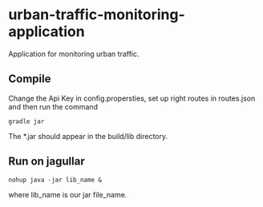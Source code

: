 # urban-traffic-monitoring-application
Application for monitoring urban traffic. 

## Compile

Change the Api Key in config.propersties, set up right routes in routes.json and then run the command

`gradle jar` 

The *.jar should appear in the build/lib directory. 

## Run on jagullar 

`nohup java -jar lib_name &`

where lib_name is our jar file_name. 
